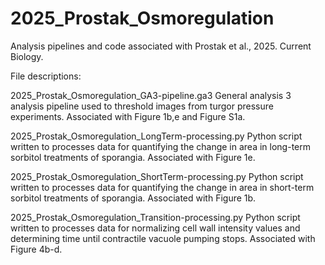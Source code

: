 # 2025_Prostak_Osmoregulation
Analysis pipelines and code associated with Prostak et al., 2025. Current Biology.


File descriptions:

2025_Prostak_Osmoregulation_GA3-pipeline.ga3
  General analysis 3 analysis pipeline used to threshold images from turgor pressure experiments. Associated with Figure 1b,e and Figure S1a.

2025_Prostak_Osmoregulation_LongTerm-processing.py
  Python script written to processes data for quantifying the change in area in long-term sorbitol treatments of sporangia. Associated with Figure 1e.

2025_Prostak_Osmoregulation_ShortTerm-processing.py
  Python script written to processes data for quantifying the change in area in short-term sorbitol treatments of sporangia. Associated with Figure 1b.

2025_Prostak_Osmoregulation_Transition-processing.py
  Python script written to processes data for normalizing cell wall intensity values and determining time until contractile vacuole pumping stops. Associated with Figure 4b-d.
